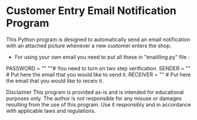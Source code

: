﻿# Customer Entry Email Notification Program

This Python program is designed to automatically send an email notification with an attached picture whenever a new customer enters the shop. 

* For using your own email you need to put all these in "enaililing.py" file :
  
PASSWORD = "" ""# You need to turn on two step verification.
SENDER = "" # Put here the email that you would like to send it.
RECEIVER = "" # Put here the email that you would like to receiv it.



Disclaimer
This program is provided as-is and is intended for educational purposes only. The author is not responsible for any misuse or damages resulting from the use of this program. Use it responsibly and in accordance with applicable laws and regulations.
